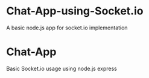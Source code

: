 # Chat-App-using-Socket.io
A basic node.js app for socket.io implementation

# Chat-App
Basic Socket.io usage using node.js express
